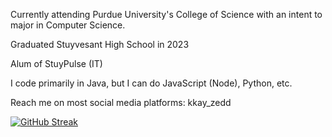 Currently attending Purdue University's College of Science with an intent to major in Computer Science.

Graduated Stuyvesant High School in 2023

Alum of StuyPulse (IT)


I code primarily in Java, but I can do JavaScript (Node), Python, etc.

Reach me on most social media platforms: kkay_zedd

[![GitHub Streak](http://github-readme-streak-stats.herokuapp.com?user=kayzao&date_format=M%20j%5B%2C%20Y%5D)](https://git.io/streak-stats)


<!---
t1rbr/t1rbr is a ✨ special ✨ repository because its `README.md` (this file) appears on your GitHub profile.
You can click the Preview link to take a look at your changes.
--->
